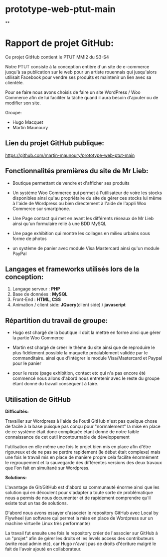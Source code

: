 # prototype-web-ptut-main

**

# Rapport de projet GitHub:



Ce projet GitHub contient le PTUT  MMI2 du S3-S4

Notre PTUT consiste à la conception entière d'un site de e-commerce jusqu'à sa publication sur le web pour un artiste rouennais qui jusqu'alors  utilisait Facebook pour vendre ses produits et maintenir un lien avec sa clientèle.

Pour se faire nous avons choisis de faire un site WordPress / Woo Commerce
afin de lui faciliter la tâche quand il aura besoin d'ajouter ou de modifier son site.

Groupe: 

 - Hugo Macquet
 - Martin Maunoury



## Lien du projet GitHub publique:

https://github.com/martin-maunoury/prototype-web-ptut-main

## Fonctionnalités premières du site de Mr Lieb:

 - Boutique permettant de vendre et d'afficher ses produits
 
 - Un système Woo Commerce qui permet à l'utilisateur de voire les stocks disponibles ainsi qu'au propriétaire du site de gérer ces stocks lui même à l'aide de Wordpress ou bien directement à l'aide de l'appli Woo Commerce sur smartphone.
 
 - Une Page contact qui met en avant les différents réseaux de Mr Lieb ainsi qu'un formulaire relié à une BDD MySQL
 
 - Une page exhibition qui montre les collages en milieu urbains sous forme de photos
 
 - un système de panier avec module Visa Mastercard ainsi qu'un module PayPal
 

## Langages et frameworks utilisés lors de la conception:

 1. Langage serveur : **PHP**  
 2. Base de données : **MySQL**
 3. Front-End : **HTML, CSS**
 4. Animation / client side: **JQuery**(client side) / **javascript**
 

## Répartition du travail de groupe:

 - Hugo est chargé de la boutique il doit la mettre en forme ainsi que gérer la partie Woo Commerce 
 
 - Martin est chargé de créer le thème du site ainsi que de reproduire le plus fidèlement possible la maquette préalablement validée par le commanditaire.
ainsi que d'intégrer le module Visa/Mastercard et Paypal pour le panier
 
 -  pour le reste (page exhibition, contact etc qui n'a pas encore été commencé nous allons d'abord nous  entretenir avec le reste du groupe étant donné du travail conséquent à faire.

## Utilisation de GitHub

**Difficultés:**

Travailler sur Wordpress à l'aide de l'outil GitHub n'est pas quelque chose de facile à la base puisque pas conçu pour "normalement" la mise en place de ce système était donc compliquée étant donné de notre faible connaissance de cet outil incontournable de développement

l'utilisation   en elle même une fois le projet bien mis en place afin d'être rigoureux et de ne pas se perdre rapidement (le début était complexe) mais une fois le travail mis en place de manière propre cela facilite énormément le regroupement et la sauvegarde des différentes versions des deux travaux que l'on fait en simultané sur Wordpress.


**Solutions:**

L'avantage de Git/GitHub est d'abord sa communauté énorme ainsi que les solution qui en découlent pour s'adapter a toute sorte de problématique
nous a permis de nous documenter et de rapidement comprendre qu'il existe tout un tas de solutions.

D'abord nous avons essayer d'associer le repository GitHub avec Local by Flywheel (un software qui permet la mise en place de Wordpress sur un machine virtuelle Linux très performante)

La travail fut ensuite une fois le repository créer de l'associer sur GitHub à un "projet" afin de gérer les droits et les levels access des contributeurs (write read admin etc), car Hugo n'avait pas de droits d'écriture malgré le fait de l'avoir ajouté en collaborateur.

